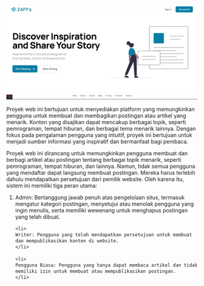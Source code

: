 ![alt text](https://github.com/muhammadreffy/zafy_s-blog/blob/main/public/img/Screenshot%20(200).png?raw=true)

<p>
    Proyek web ini bertujuan untuk menyediakan platform yang memungkinkan pengguna untuk membuat dan membagikan postingan atau artikel yang menarik. Konten yang disajikan dapat mencakup berbagai topik, seperti pemrograman, tempat hiburan, dan berbagai tema menarik lainnya. Dengan fokus pada pengalaman pengguna yang intuitif, proyek ini bertujuan untuk menjadi sumber informasi yang inspiratif dan bermanfaat bagi pembaca.
</p>

<p>
    Proyek web ini dirancang untuk memungkinkan pengguna membuat dan berbagi artikel atau postingan tentang berbagai topik menarik, seperti pemrograman, tempat hiburan, dan lainnya. Namun, tidak semua pengguna yang mendaftar dapat langsung membuat postingan. Mereka harus terlebih dahulu mendapatkan persetujuan dari pemilik website. Oleh karena itu, sistem ini memiliki tiga peran utama:
</p>

<ol>
    <li>
        Admin: Bertanggung jawab penuh atas pengelolaan situs, termasuk mengatur kategori postingan, menyetujui atau menolak pengguna yang ingin menulis, serta memiliki wewenang untuk menghapus postingan yang telah dibuat.
    </li>

    <li>
    Writer: Pengguna yang telah mendapatkan persetujuan untuk membuat dan mempublikasikan konten di website.
    </li>

    <li>
    Pengguna Biasa: Pengguna yang hanya dapat membaca artikel dan tidak memiliki izin untuk membuat atau mempublikasikan postingan.
    </li>
    
</ul>
